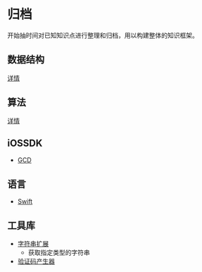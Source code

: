 # 归档
开始抽时间对已知知识点进行整理和归档，用以构建整体的知识框架。

## 数据结构
[详情](DataStruct/README.md)

## 算法
[详情](Algorithm/README.md)

## iOSSDK
- [GCD](iOS/GCD.md)

## 语言
- [Swift](Language/Swift.md)

## 工具库
- [字符串扩展](Tools/StringExtension.swift)
	- 获取指定类型的字符串
- [验证码产生器](Tools/CaptchaView.swift)
